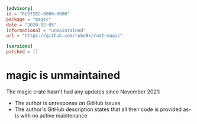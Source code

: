 ```toml
[advisory]
id = "RUSTSEC-0000-0000"
package = "magic"
date = "2020-02-05"
informational = "unmaintained"
url = "https://github.com/robo9k/rust-magic"

[versions]
patched = []
```

# magic is unmaintained

The magic crate hasn't had any updates since November 2021:

* The author is unresponse on GitHub issues
* The author's GitHub description states that all their code is provided as-is with no active maintenance
